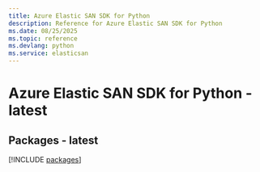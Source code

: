 ```yaml
---
title: Azure Elastic SAN SDK for Python
description: Reference for Azure Elastic SAN SDK for Python
ms.date: 08/25/2025
ms.topic: reference
ms.devlang: python
ms.service: elasticsan
---
```

# Azure Elastic SAN SDK for Python - latest
## Packages - latest
[!INCLUDE [packages](elastic-san-index.md)]